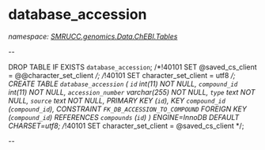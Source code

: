 ﻿# database_accession
_namespace: [SMRUCC.genomics.Data.ChEBI.Tables](./index.md)_

--
 
 DROP TABLE IF EXISTS `database_accession`;
 /*!40101 SET @saved_cs_client = @@character_set_client */;
 /*!40101 SET character_set_client = utf8 */;
 CREATE TABLE `database_accession` (
 `id` int(11) NOT NULL,
 `compound_id` int(11) NOT NULL,
 `accession_number` varchar(255) NOT NULL,
 `type` text NOT NULL,
 `source` text NOT NULL,
 PRIMARY KEY (`id`),
 KEY `compound_id` (`compound_id`),
 CONSTRAINT `FK_DB_ACCESSION_TO_COMPOUND` FOREIGN KEY (`compound_id`) REFERENCES `compounds` (`id`)
 ) ENGINE=InnoDB DEFAULT CHARSET=utf8;
 /*!40101 SET character_set_client = @saved_cs_client */;
 
 --





